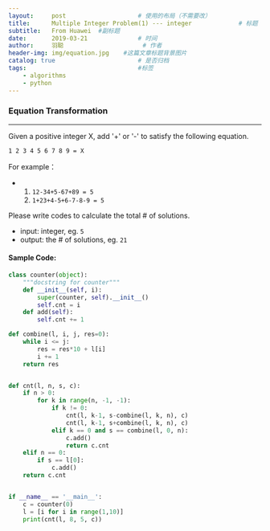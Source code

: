 ```yaml
---
layout:     post                    # 使用的布局（不需要改）
title:      Multiple Integer Problem(1) --- integer             # 标题 
subtitle:   From Huawei  #副标题
date:       2019-03-21              # 时间
author:     羽聪                      # 作者
header-img: img/equation.jpg    #这篇文章标题背景图片
catalog: true                       # 是否归档
tags:                               #标签
    - algorithms
    - python
---
```


### Equation Transformation

---

Given a positive integer X, add '+' or '-' to satisfy the following equation.

`1 2 3 4 5 6 7 8 9 = X`

For example：

- 1. `12-34+5-67+89 = 5` 
  2. `1+23+4-5+6-7-8-9 = 5`

Please write codes to calculate the total # of solutions.
- input: integer, eg. `5`
- output: the # of solutions, eg. `21`



#### Sample Code:

```python
class counter(object):
	"""docstring for counter"""
	def __init__(self, i):
		super(counter, self).__init__()
		self.cnt = i
	def add(self):
		self.cnt += 1

def combine(l, i, j, res=0):
	while i <= j:
		res = res*10 + l[i]
		i += 1
	return res


def cnt(l, n, s, c):
	if n > 0:
		for k in range(n, -1, -1):
			if k != 0:
				cnt(l, k-1, s-combine(l, k, n), c)
				cnt(l, k-1, s+combine(l, k, n), c)
			elif k == 0 and s == combine(l, 0, n):
				c.add()
				return c.cnt
	elif n == 0:
		if s == l[0]:
			c.add()
	return c.cnt


if __name__ == '__main__':
	c = counter(0)
	l = [i for i in range(1,10)]
	print(cnt(l, 8, 5, c))

```

